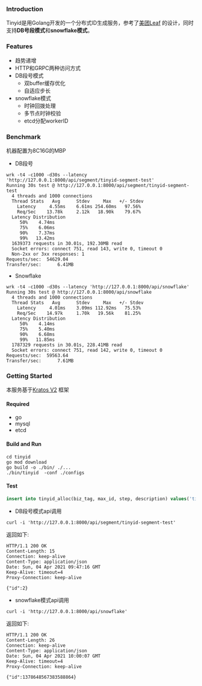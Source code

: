 ### Introduction
Tinyid是用Golang开发的一个分布式ID生成服务，参考了[美团Leaf](https://tech.meituan.com/2017/04/21/mt-leaf.html)
的设计，同时支持**DB号段模式**和**snowflake模式**。

### Features
- 趋势递增
- HTTP和GRPC两种访问方式
- DB段号模式
	- 双buffer缓存优化
	- 自适应步长
- snowflake模式
	- 时钟回拨处理
	- 多节点时钟校验
    - etcd分配workerID

### Benchmark
机器配置为8C16G的MBP
- DB段号
   
```
wrk -t4 -c1000 -d30s --latency 'http://127.0.0.1:8000/api/segment/tinyid-segment-test'
Running 30s test @ http://127.0.0.1:8000/api/segment/tinyid-segment-test
  4 threads and 1000 connections
  Thread Stats   Avg      Stdev     Max   +/- Stdev
    Latency     4.55ms    6.61ms 254.60ms   97.56%
    Req/Sec    13.78k     2.12k   18.90k    79.67%
  Latency Distribution
     50%    4.74ms
     75%    6.06ms
     90%    7.37ms
     99%   13.42ms
  1639373 requests in 30.01s, 192.30MB read
  Socket errors: connect 751, read 143, write 0, timeout 0
  Non-2xx or 3xx responses: 1
Requests/sec:  54629.04
Transfer/sec:      6.41MB
```

- Snowflake

```
wrk -t4 -c1000 -d30s --latency 'http://127.0.0.1:8000/api/snowflake'
Running 30s test @ http://127.0.0.1:8000/api/snowflake
  4 threads and 1000 connections
  Thread Stats   Avg      Stdev     Max   +/- Stdev
    Latency     4.01ms    3.09ms 112.92ms   75.53%
    Req/Sec    14.97k     1.70k   19.56k    81.25%
  Latency Distribution
     50%    4.14ms
     75%    5.40ms
     90%    6.68ms
     99%   11.85ms
  1787329 requests in 30.01s, 228.41MB read
  Socket errors: connect 751, read 142, write 0, timeout 0
Requests/sec:  59563.64
Transfer/sec:      7.61MB
```

### Getting Started
本服务基于[Kratos V2](https://github.com/go-kratos/kratos) 框架

#### Required
- go
- mysql
- etcd

#### Build and Run
```
cd tinyid
go mod download
go build -o ./bin/ ./...
./bin/tinyid  -conf ./configs
```
#### Test

```sql
insert into tinyid_alloc(biz_tag, max_id, step, description) values('tinyid-segment-test', 1, 2000, 'Test Tinyid Segment Mode Get ID')
```
- DB段号模式api调用

```
curl -i 'http://127.0.0.1:8000/api/segment/tinyid-segment-test'
```
返回如下:

```
HTTP/1.1 200 OK
Content-Length: 15
Connection: keep-alive
Content-Type: application/json
Date: Sun, 04 Apr 2021 09:47:16 GMT
Keep-Alive: timeout=4
Proxy-Connection: keep-alive

{"id":2}
```
- snowflake模式api调用

```
curl -i 'http://127.0.0.1:8000/api/snowflake'
```
返回如下:

```
HTTP/1.1 200 OK
Content-Length: 26
Connection: keep-alive
Content-Type: application/json
Date: Sun, 04 Apr 2021 10:00:07 GMT
Keep-Alive: timeout=4
Proxy-Connection: keep-alive

{"id":1378648567383588864}
```